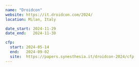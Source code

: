 ```yaml
---
name: "Droidcon"
website: https://it.droidcon.com/2024/
location: Milan, Italy

date_start: 2024-11-29
date_end:   2024-11-30

cfp:
  start: 2024-05-14
  end:   2024-09-02
  site:  https://papers.synesthesia.it/droidcon-2024/cfp
---
```

